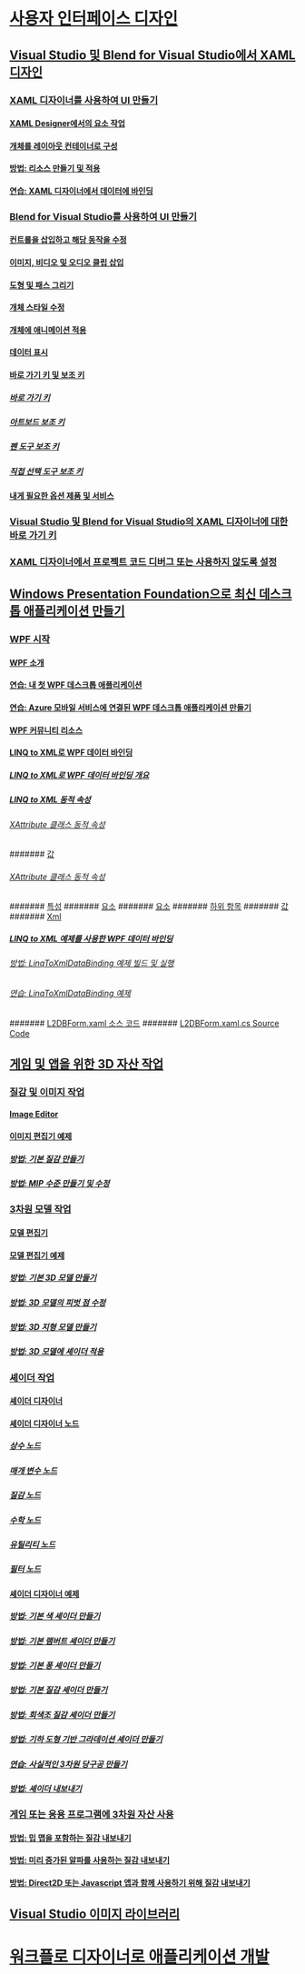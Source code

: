 # [사용자 인터페이스 디자인](designing-user-interfaces.md)
## [Visual Studio 및 Blend for Visual Studio에서 XAML 디자인](designing-xaml-in-visual-studio.md)
### [XAML 디자이너를 사용하여 UI 만들기](creating-a-ui-by-using-xaml-designer-in-visual-studio.md)
#### [XAML Designer에서의 요소 작업](working-with-elements-in-xaml-designer.md)
#### [개체를 레이아웃 컨테이너로 구성](organize-objects-into-layout-containers-in-xaml-designer.md)
#### [방법: 리소스 만들기 및 적용](how-to-create-and-apply-a-resource.md)
#### [연습: XAML 디자이너에서 데이터에 바인딩](walkthrough-binding-to-data-in-xaml-designer.md)
### [Blend for Visual Studio를 사용하여 UI 만들기](creating-a-ui-by-using-blend-for-visual-studio.md)
#### [컨트롤을 삽입하고 해당 동작을 수정](insert-controls-and-modify-their-behavior-in-xaml-designer.md)
#### [이미지, 비디오 및 오디오 클립 삽입](insert-images-videos-and-audio-clips-in-xaml-designer.md)
#### [도형 및 패스 그리기](draw-shapes-and-paths.md)
#### [개체 스타일 수정](modify-the-style-of-objects-in-blend.md)
#### [개체에 애니메이션 적용](animate-objects-in-xaml-designer.md)
#### [데이터 표시](display-data-in-blend.md)
#### [바로 가기 키 및 보조 키](keyboard-shortcuts-and-modifier-keys-in-blend.md)
##### [바로 가기 키](keyboard-shortcuts-in-blend.md)
##### [아트보드 보조 키](artboard-modifier-keys-in-blend.md)
##### [펜 도구 보조 키](pen-tool-modifier-keys-in-blend.md)
##### [직접 선택 도구 보조 키](direct-selection-tool-modifier-keys-in-blend.md)
#### [내게 필요한 옵션 제품 및 서비스](accessibility-products-and-services-blend.md)
### [Visual Studio 및 Blend for Visual Studio의 XAML 디자이너에 대한 바로 가기 키](keyboard-shortcuts-for-xaml-designer.md)
### [XAML 디자이너에서 프로젝트 코드 디버그 또는 사용하지 않도록 설정](debugging-or-disabling-project-code-in-xaml-designer.md)
## [Windows Presentation Foundation으로 최신 데스크톱 애플리케이션 만들기](create-modern-desktop-applications-with-windows-presentation-foundation.md)
### [WPF 시작](getting-started-with-wpf.md)
#### [WPF 소개](introduction-to-wpf.md)
#### [연습: 내 첫 WPF 데스크톱 애플리케이션](walkthrough-my-first-wpf-desktop-application2.md)
#### [연습: Azure 모바일 서비스에 연결된 WPF 데스크톱 애플리케이션 만들기](walkthrough-create-a-wpf-desktop-application-connected-to-an-azure-mobile-service.md)
#### [WPF 커뮤니티 리소스](wpf-community-resources.md)
#### [LINQ to XML로 WPF 데이터 바인딩](wpf-data-binding-with-linq-to-xml.md)
##### [LINQ to XML로 WPF 데이터 바인딩 개요](wpf-data-binding-with-linq-to-xml-overview.md)
##### [LINQ to XML 동적 속성](linq-to-xml-dynamic-properties.md)
###### [XAttribute 클래스 동적 속성](xattribute-class-dynamic-properties.md)
####### [값](value-xattribute-dynamic-property.md)
###### [XAttribute 클래스 동적 속성](xelement-class-dynamic-properties.md)
####### [특성](attribute-xelement-dynamic-property.md)
####### [요소](element-xelement-dynamic-property.md)
####### [요소](elements-xelement-dynamic-property.md)
####### [하위 항목](descendants-xelement-dynamic-property.md)
####### [값](value-xelement-dynamic-property.md)
####### [Xml](xml-xelement-dynamic-property.md)
##### [LINQ to XML 예제를 사용한 WPF 데이터 바인딩](wpf-data-binding-using-linq-to-xml-example.md)
###### [방법: LinqToXmlDataBinding 예제 빌드 및 실행](how-to-build-and-run-the-linqtoxmldatabinding-example.md)
###### [연습: LinqToXmlDataBinding 예제](walkthrough-linqtoxmldatabinding-example.md)
####### [L2DBForm.xaml 소스 코드](l2dbform-xaml-source-code.md)
####### [L2DBForm.xaml.cs Source Code](l2dbform-xaml-cs-source-code.md)
## [게임 및 앱을 위한 3D 자산 작업](working-with-3-d-assets-for-games-and-apps.md)
### [질감 및 이미지 작업](working-with-textures-and-images.md)
#### [Image Editor](image-editor.md)
#### [이미지 편집기 예제](image-editor-examples.md)
##### [방법: 기본 질감 만들기](how-to-create-a-basic-texture.md)
##### [방법: MIP 수준 만들기 및 수정](how-to-create-and-modify-mip-levels.md)
### [3차원 모델 작업](working-with-3-d-models.md)
#### [모델 편집기](model-editor.md)
#### [모델 편집기 예제](model-editor-examples.md)
##### [방법: 기본 3D 모델 만들기](how-to-create-a-basic-3-d-model.md)
##### [방법: 3D 모델의 피벗 점 수정](how-to-modify-the-pivot-point-of-a-3-d-model.md)
##### [방법: 3D 지형 모델 만들기](how-to-model-3-d-terrain.md)
##### [방법: 3D 모델에 셰이더 적용](how-to-apply-a-shader-to-a-3-d-model.md)
### [셰이더 작업](working-with-shaders.md)
#### [셰이더 디자이너](shader-designer.md)
#### [셰이더 디자이너 노드](shader-designer-nodes.md)
##### [상수 노드](constant-nodes.md)
##### [매개 변수 노드](parameter-nodes.md)
##### [질감 노드](texture-nodes.md)
##### [수학 노드](math-nodes.md)
##### [유틸리티 노드](utility-nodes.md)
##### [필터 노드](filter-nodes.md)
#### [셰이더 디자이너 예제](shader-designer-examples.md)
##### [방법: 기본 색 셰이더 만들기](how-to-create-a-basic-color-shader.md)
##### [방법: 기본 램버트 셰이더 만들기](how-to-create-a-basic-lambert-shader.md)
##### [방법: 기본 퐁 셰이더 만들기](how-to-create-a-basic-phong-shader.md)
##### [방법: 기본 질감 셰이더 만들기](how-to-create-a-basic-texture-shader.md)
##### [방법: 회색조 질감 셰이더 만들기](how-to-create-a-grayscale-texture-shader.md)
##### [방법: 기하 도형 기반 그라데이션 셰이더 만들기](how-to-create-a-geometry-based-gradient-shader.md)
##### [연습: 사실적인 3차원 당구공 만들기](walkthrough-creating-a-realistic-3-d-billiard-ball.md)
##### [방법: 셰이더 내보내기](how-to-export-a-shader.md)
### [게임 또는 응용 프로그램에 3차원 자산 사용](using-3-d-assets-in-your-game-or-app.md)
#### [방법: 밉 맵을 포함하는 질감 내보내기](how-to-export-a-texture-that-contains-mipmaps.md)
#### [방법: 미리 증가된 알파를 사용하는 질감 내보내기](how-to-export-a-texture-that-has-premultiplied-alpha.md)
#### [방법: Direct2D 또는 Javascript 앱과 함께 사용하기 위해 질감 내보내기](how-to-export-a-texture-for-use-with-direct2d-or-javascipt-apps.md)
## [Visual Studio 이미지 라이브러리](the-visual-studio-image-library.md)
# [워크플로 디자이너로 애플리케이션 개발](../workflow-designer/developing-applications-with-the-workflow-designer.md)
